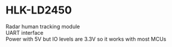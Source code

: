 # HLK-LD2450  

Radar human tracking module  
UART interface  
Power with 5V but IO levels are 3.3V so it works with most MCUs
 
